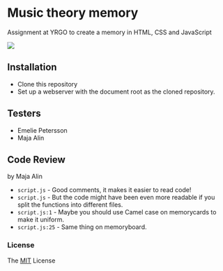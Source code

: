 # Music theory memory
Assignment at YRGO to create a memory in HTML, CSS and JavaScript

<img src="https://media.giphy.com/media/3owvKl7UjE5JZDuFUI/giphy-downsized.gif">



## Installation
* Clone this repository 
* Set up a webserver with the document root as the cloned repository.

## Testers
* Emelie Petersson
* Maja Alin

## Code Review 
by Maja Alin
- `script.js` - Good comments, it makes it easier to read code!
- `script.js` - But the code might have been even more readable if you split the functions into different files.
- `script.js:1` - Maybe you should use Camel case on memorycards to make it uniform.
- `script.js:25` - Same thing on memoryboard.

### License 
The <a href="https://github.com/Juljulia/music-theory-memory/blob/master/LICENSE">MIT</a> License
